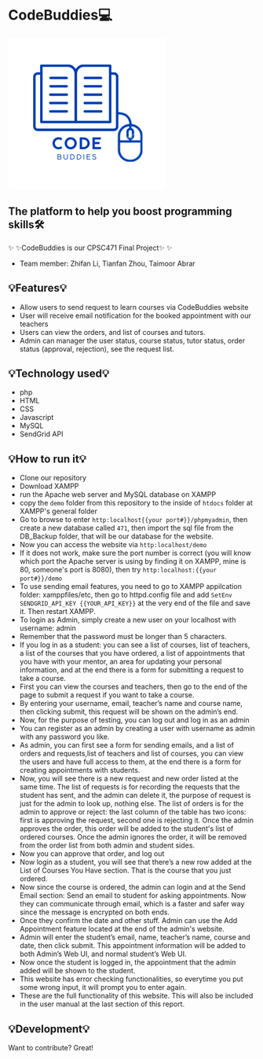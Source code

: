 # CodeBuddies💻
![alt text](https://github.com/zhifanl/CodeBuddies/blob/main/demo/img/CodeBuddies.png?raw=true)


## The platform to help you boost programming skills🛠



✨ ✨CodeBuddies is our CPSC471 Final Project✨ ✨

- Team member: Zhifan Li, Tianfan Zhou, Taimoor Abrar


## 💡Features💡

- Allow users to send request to learn courses via CodeBuddies website
- User will receive email notification for the booked appointment with our teachers
- Users can view the orders, and list of courses and tutors.
- Admin can manager the user status, course status, tutor status, order status (approval, rejection), see the request list.




## 💡Technology used💡


- php
- HTML 
- CSS 
- Javascript
- MySQL
- SendGrid API



## 💡How to run it💡

* Clone our repository
* Download XAMPP
* run the Apache web server and MySQL database on XAMPP
* copy the ``demo`` folder from this repository to the inside of ``htdocs`` folder at XAMPP's general folder
* Go to browse to enter ``http:localhost{{your port#}}/phpmyadmin``, then create a new database called `471`, then import the sql file from the DB_Backup folder, that will be our database for the website. 
* Now you can access the website via ``http:localhost/demo``
* If it does not work, make sure the port number is correct (you will know which port the Apache server is using by finding it on XAMPP, mine is 80, someone's port is 8080), then try ``http:localhost:{{your port#}}/demo``
* To use sending email features, you need to go to XAMPP appilcation folder: xamppfiles/etc, then go to httpd.config file and add ``SetEnv SENDGRID_API_KEY {{YOUR_API_KEY}}`` at the very end of the file and save it. Then restart XAMPP.
* To login as Admin, simply create a new user on your localhost with username: admin
* Remember that the password must be longer than 5 characters.
* If you log in as a student: you can see a list of courses, list of teachers, a list of the courses that you have ordered, a list of appointments that you have with your mentor, an area for updating your personal information, and at the end there is a form for submitting a request to take a course.
* First you can view the courses and teachers, then go to the end of the page to submit a request if you want to take a course.
* By entering your username, email, teacher’s name and course name, then clicking
submit, this request will be shown on the admin’s end.
* Now, for the purpose of testing, you can log out and log in as an admin
* You can register as an admin by creating a user with username as admin with any
password you like.
* As admin, you can first see a form for sending emails, and a list of orders and
requests,list of teachers and list of courses, you can view the users and have full access to them, at the end there is a form for creating appointments with students.
* Now, you will see there is a new request and new order listed at the same time. The list of requests is for recording the requests that the student has sent, and the admin can delete it, the purpose of request is just for the admin to look up, nothing else. The list of orders is for the admin to approve or reject: the last column of the table has two icons: first is approving the request, second one is rejecting it. Once the admin approves the order, this order will be added to the student's list of ordered courses. Once the admin ignores the order, it will be removed from the order list from both admin and student sides.
* Now you can approve that order, and log out
* Now login as a student, you will see that there’s a new row added at the List of Courses You Have section. That is the course that you just ordered.
* Now since the course is ordered, the admin can login and at the Send Email section:
Send an email to student for asking appointments. Now they can communicate through
email, which is a faster and safer way since the message is encrypted on both ends.
* Once they confirm the date and other stuff. Admin can use the Add Appointment feature located at the end of the admin's website.
* Admin will enter the student’s email, name, teacher’s name, course and date, then click submit. This appointment information will be added to both Admin’s Web UI, and normal student’s Web UI.
* Now once the student is logged in, the appointment that the admin added will be shown to the student.
* This website has error checking functionalities, so everytime you put some wrong input, it will prompt you to enter again.
* These are the full functionality of this website. This will also be included in the user manual at the last section of this report.


## 💡Development💡

Want to contribute? Great!
